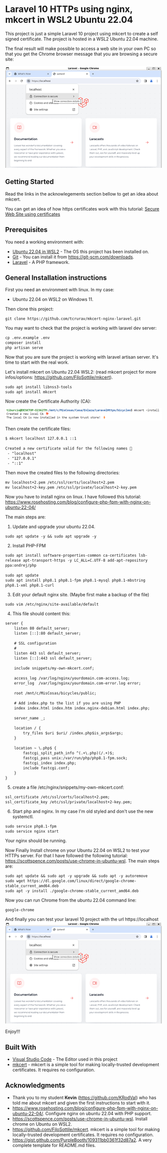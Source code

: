# Laravel 10 HTTPs using nginx, mkcert in WSL2 Ubuntu 22.04

This project is just a simple Laravel 10 project using mkcert to create a self signed certificate. The project is hosted in a WSL2 Ubuntu 22.04 machine.

The final result will make possible to access a web site in your own PC so that you get the Chrome browser message that you are browsing a secure site:

![Before log in](/screenshots/screenshot-01.png)

## Getting Started

Read the links in the acknowlegements section bellow to get an idea about mkcert.

You can get an idea of how https certificates work with this tutorial:
[Secure Web Site using certificates](/docs/DPL-2012-2013-doc10-UT-2-https.pdf)

## Prerequisites

You need a working environment with:
* [Ubuntu 22.04 in WSL2](https://apps.microsoft.com/detail/9PN20MSR04DW?hl=en-US&gl=US) - The OS this project has been installed on.
* [Git](https://git-scm.com) - You can install it from https://git-scm.com/downloads.
* [Laravel](https://laravel.com/) - A PHP framework.

## General Installation instructions

First you need an environment with linux. In my case:
 - Ubuntu 22.04 on WSL2 on Windows 11.

Then clone this project:
```
git clone https://github.com/tcrurav/mkcert-nginx-laravel.git
```

You may want to check that the project is working with laravel dev server:
```
cp .env.example .env
composer install
php artisan serve
```

Now that you are sure the project is working with laravel artisan server. It's time to start with the real work. 

Let's install mkcert on Ubuntu 22.04 WSL2: (read mkcert project for more infos/options: https://github.com/FiloSottile/mkcert).
```
sudo apt install libnss3-tools
sudo apt install mkcert
```

Now create the Certificate Authority (CA):

![Creating CA](/screenshots/screenshot-02.png)

Then create the certificate files:
```
$ mkcert localhost 127.0.0.1 ::1

Created a new certificate valid for the following names 📜
 - "localhost"
 - "127.0.0.1"
 - "::1"
```

Then move the created files to the following directories:
```
mv localhost+2.pem /etc/ssl/certs/localhost+2.pem
mv localhost+2-key.pem /etc/ssl/private/localhost+2-key.pem
```

Now you have to install nginx on linux. I have followed this tutorial: https://www.rosehosting.com/blog/configure-php-fpm-with-nginx-on-ubuntu-22-04/

The main steps are:

1. Update and upgrade your ubuntu 22.04.
```
sudo apt update -y && sudo apt upgrade -y
```

2. Install PHP-FPM
```
sudo apt install software-properties-common ca-certificates lsb-release apt-transport-https -y LC_ALL=C.UTF-8 add-apt-repository ppa:ondrej/php

sudo apt update
sudo apt install php8.1 php8.1-fpm php8.1-mysql php8.1-mbstring php8.1-xml php8.1-curl
```

3. Edit your default nginx site. (Maybe first make a backup of the file)
```
sudo vim /etc/nginx/site-available/default
```

4. This file should content this:
```
server {
    listen 80 default_server;
    listen [::]:80 default_server;

    # SSL configuration
    #
    listen 443 ssl default_server;
    listen [::]:443 ssl default_server;

    include snippets/my-own-mkcert.conf;

    access_log /var/log/nginx/yourdomain.com-access.log;
    error_log  /var/log/nginx/yourdomain.com-error.log error;

    root /mnt/c/MisCosas/bicycles/public;

    # Add index.php to the list if you are using PHP
    index index.html index.htm index.nginx-debian.html index.php;

    server_name _;

    location / {
        try_files $uri $uri/ /index.php$is_args$args;
    }

    location ~ \.php$ {
        fastcgi_split_path_info ^(.+\.php)(/.+)$;
        fastcgi_pass unix:/var/run/php/php8.1-fpm.sock;
        fastcgi_index index.php;
        include fastcgi.conf;
    }
}
```

5. create a file /etc/nginx/snippets/my-own-mkcert.conf:
```
ssl_certificate /etc/ssl/certs/localhost+2.pem;
ssl_certificate_key /etc/ssl/private/localhost+2-key.pem;
```

6. Start php and nginx. In my case I'm old styled and don't use the new systemctl.
```
sudo service php8.1-fpm
sudo service nginx start
```

Your nginx should be running.

Now Finally Install chrome on your Ubuntu 22.04 on WSL2 to test your HTTPs server. For that I have followed the following tutorial: https://scottspence.com/posts/use-chrome-in-ubuntu-wsl. The main steps are:
```
sudo apt update && sudo apt -y upgrade && sudo apt -y autoremove
sudo wget https://dl.google.com/linux/direct/google-chrome-stable_current_amd64.deb
sudo apt -y install ./google-chrome-stable_current_amd64.deb
```

Now you can run Chrome from the ubuntu 22.04 command line:
```
google-chrome
```

And finally you can test your laravel 10 project with the url https://localhost
![Before log in](/screenshots/screenshot-01.png)

Enjoy!!!

## Built With

* [Visual Studio Code](https://code.visualstudio.com/) - The Editor used in this project
* [mkcert](https://github.com/FiloSottile/mkcert) - mkcert is a simple tool for making locally-trusted development certificates. It requires no configuration.

## Acknowledgments

* Thank you to my student <strong>Kevin</strong> (https://github.com/KRodVal) who has told me about mkcert and given the first instructions to start with it.
* https://www.rosehosting.com/blog/configure-php-fpm-with-nginx-on-ubuntu-22-04/. Configure nginx on ubuntu 22.04 with PHP support.
* https://scottspence.com/posts/use-chrome-in-ubuntu-wsl. Install chrome on Ubuntu on WSL2.
* https://github.com/FiloSottile/mkcert. mkcert is a simple tool for making locally-trusted development certificates. It requires no configuration.
* https://gist.github.com/PurpleBooth/109311bb0361f32d87a2. A very complete template for README.md files.

